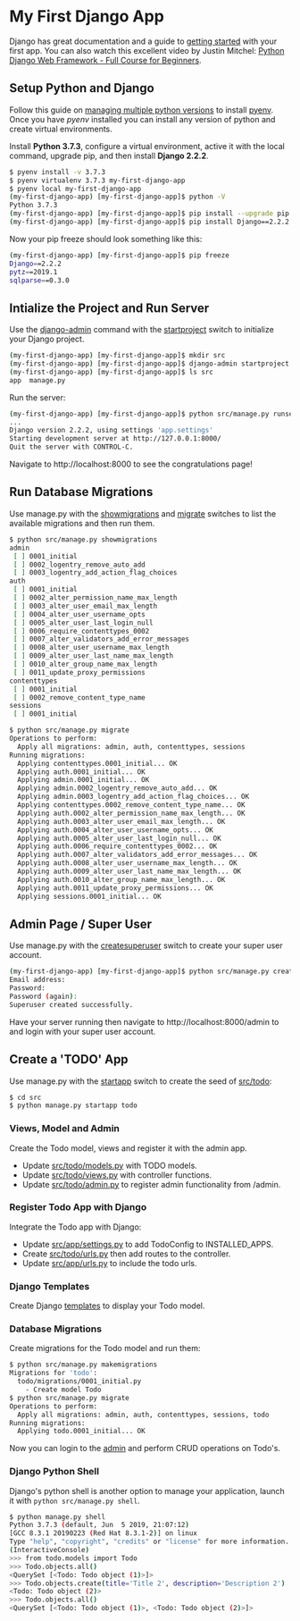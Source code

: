 # My First Django App

Django has great documentation and a guide to [getting started](https://docs.djangoproject.com/en/2.2/intro/) with your first app. You can also watch this excellent video by Justin Mitchel: [Python Django Web Framework - Full Course for Beginners](https://www.youtube.com/watch?v=F5mRW0jo-U4).

## Setup Python and Django

Follow this guide on [managing multiple python versions](https://realpython.com/intro-to-pyenv/) to install [pyenv](https://github.com/pyenv/pyenv#installation). Once you have *pyenv* installed you can install any version of python and create virtual environments.

Install **Python 3.7.3**, configure a virtual environment, active it with the local command, upgrade pip, and then install **Django 2.2.2**.

```bash
$ pyenv install -v 3.7.3
$ pyenv virtualenv 3.7.3 my-first-django-app
$ pyenv local my-first-django-app
(my-first-django-app) [my-first-django-app]$ python -V
Python 3.7.3
(my-first-django-app) [my-first-django-app]$ pip install --upgrade pip
(my-first-django-app) [my-first-django-app]$ pip install Django==2.2.2
```

Now your pip freeze should look something like this:

```bash
(my-first-django-app) [my-first-django-app]$ pip freeze
Django==2.2.2
pytz==2019.1
sqlparse==0.3.0
```

## Intialize the Project and Run Server

Use the [django-admin](https://docs.djangoproject.com/en/2.2/ref/django-admin/#django-admin-and-manage-py) command with the [startproject](https://docs.djangoproject.com/en/2.2/ref/django-admin/#startproject) switch to initialize your Django project.

```bash
(my-first-django-app) [my-first-django-app]$ mkdir src
(my-first-django-app) [my-first-django-app]$ django-admin startproject app src
(my-first-django-app) [my-first-django-app]$ ls src
app  manage.py
```

Run the server:

```bash
(my-first-django-app) [my-first-django-app]$ python src/manage.py runserver
...
Django version 2.2.2, using settings 'app.settings'
Starting development server at http://127.0.0.1:8000/
Quit the server with CONTROL-C.
```

Navigate to http://localhost:8000 to see the congratulations page!

## Run Database Migrations

Use manage.py with the [showmigrations](https://docs.djangoproject.com/en/2.2/ref/django-admin/#showmigrations) and [migrate](https://docs.djangoproject.com/en/2.2/ref/django-admin/#migrate) switches to list the available migrations and then run them.

```bash
$ python src/manage.py showmigrations
admin
 [ ] 0001_initial
 [ ] 0002_logentry_remove_auto_add
 [ ] 0003_logentry_add_action_flag_choices
auth
 [ ] 0001_initial
 [ ] 0002_alter_permission_name_max_length
 [ ] 0003_alter_user_email_max_length
 [ ] 0004_alter_user_username_opts
 [ ] 0005_alter_user_last_login_null
 [ ] 0006_require_contenttypes_0002
 [ ] 0007_alter_validators_add_error_messages
 [ ] 0008_alter_user_username_max_length
 [ ] 0009_alter_user_last_name_max_length
 [ ] 0010_alter_group_name_max_length
 [ ] 0011_update_proxy_permissions
contenttypes
 [ ] 0001_initial
 [ ] 0002_remove_content_type_name
sessions
 [ ] 0001_initial
```

```bash
$ python src/manage.py migrate
Operations to perform:
  Apply all migrations: admin, auth, contenttypes, sessions
Running migrations:
  Applying contenttypes.0001_initial... OK
  Applying auth.0001_initial... OK
  Applying admin.0001_initial... OK
  Applying admin.0002_logentry_remove_auto_add... OK
  Applying admin.0003_logentry_add_action_flag_choices... OK
  Applying contenttypes.0002_remove_content_type_name... OK
  Applying auth.0002_alter_permission_name_max_length... OK
  Applying auth.0003_alter_user_email_max_length... OK
  Applying auth.0004_alter_user_username_opts... OK
  Applying auth.0005_alter_user_last_login_null... OK
  Applying auth.0006_require_contenttypes_0002... OK
  Applying auth.0007_alter_validators_add_error_messages... OK
  Applying auth.0008_alter_user_username_max_length... OK
  Applying auth.0009_alter_user_last_name_max_length... OK
  Applying auth.0010_alter_group_name_max_length... OK
  Applying auth.0011_update_proxy_permissions... OK
  Applying sessions.0001_initial... OK
```

## Admin Page / Super User

Use manage.py with the [createsuperuser](https://docs.djangoproject.com/en/2.2/ref/django-admin/#createsuperuser) switch to create your super user account.

```bash
(my-first-django-app) [my-first-django-app]$ python src/manage.py createsuperuser --username superadmin
Email address: 
Password: 
Password (again): 
Superuser created successfully.
```

Have your server running then navigate to http://localhost:8000/admin to and login with your super user account.

## Create a 'TODO' App

Use manage.py with the [startapp](https://docs.djangoproject.com/en/2.2/ref/django-admin/#startapp) switch to create the seed of [src/todo](./src/todo):

```bash
$ cd src
$ python manage.py startapp todo
```

### Views, Model and Admin

Create the Todo model, views and register it with the admin app.

* Update [src/todo/models.py](./src/todo/models.py) with TODO models.
* Update [src/todo/views.py](./src/todo/views.py) with controller functions.
* Update [src/todo/admin.py](./src/todo/admin.py) to register admin functionality from /admin.

### Register Todo App with Django

Integrate the Todo app with Django:

* Update [src/app/settings.py](./src/app/settings.py) to add TodoConfig to INSTALLED_APPS. 
* Create [src/todo/urls.py](./src/todo/urls.py) then add routes to the controller.
* Update [src/app/urls.py](./src/app/urls.py) to include the todo urls.

### Django Templates

Create Django [templates](./src/todo/templates) to display your Todo model.

### Database Migrations

Create migrations for the Todo model and run them:

```bash
$ python src/manage.py makemigrations
Migrations for 'todo':
  todo/migrations/0001_initial.py
    - Create model Todo
$ python src/manage.py migrate
Operations to perform:
  Apply all migrations: admin, auth, contenttypes, sessions, todo
Running migrations:
  Applying todo.0001_initial... OK
```

Now you can login to the [admin](http://localhost:8000/admin) and perform CRUD operations on Todo's. 

### Django Python Shell

Django's python shell is another option to manage your application, launch it with `python src/manage.py shell`.

```bash
$ python manage.py shell
Python 3.7.3 (default, Jun  5 2019, 21:07:12) 
[GCC 8.3.1 20190223 (Red Hat 8.3.1-2)] on linux
Type "help", "copyright", "credits" or "license" for more information.
(InteractiveConsole)
>>> from todo.models import Todo
>>> Todo.objects.all()
<QuerySet [<Todo: Todo object (1)>]>
>>> Todo.objects.create(title='Title 2', description='Description 2')
<Todo: Todo object (2)>
>>> Todo.objects.all()
<QuerySet [<Todo: Todo object (1)>, <Todo: Todo object (2)>]>
```